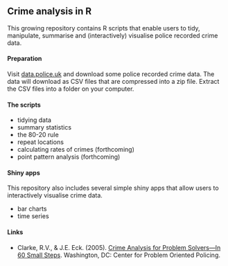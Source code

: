 ## Crime analysis in R

This growing repository contains R scripts that enable users to tidy, manipulate, summarise and (interactively) visualise police recorded crime data.

#### Preparation

Visit [data.police.uk](https://data.police.uk/data/) and download some police recorded crime data. The data will download as CSV files that are compressed into a zip file. Extract the CSV files into a folder on your computer. 

#### The scripts
  
* tidying data
* summary statistics
* the 80-20 rule
* repeat locations
* calculating rates of crimes (forthcoming)
* point pattern analysis (forthcoming)

#### Shiny apps

This repository also includes several simple shiny apps that allow users to interactively visualise crime data.

* bar charts
* time series

#### Links

* Clarke, R.V., & J.E. Eck. (2005). [Crime Analysis for Problem Solvers—In 60 Small Steps](http://www.popcenter.org/library/reading/pdfs/55stepsUK.pdf). Washington, DC: Center for Problem Oriented Policing.

